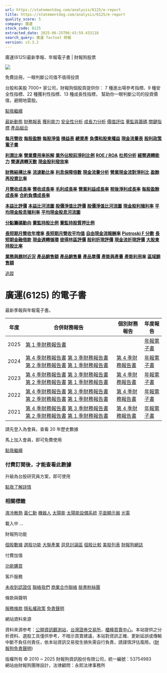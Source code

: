 ```yaml
---
url: https://statementdog.com/analysis/6125/e-report
title: https://statementdog.com/analysis/6125/e-report
quality_score: 5
company: 廣運
stock_code: 6125
extracted_date: 2025-06-25T06:43:59.433118
search_query: 廣運 factset 財報
version: v3.3.2
---
```


廣運(6125)最新季報、年報電子書 | 財報狗股票















![](https://www.facebook.com/tr?id=1265443774131605&ev=PageView&noscript=1)













































































免費註冊，一眼判斷公司值不值得投資

台股和美股 7000+ 家公司，財報狗個股頁提供你：
7 種進出場參考指標、9 種安全性指標、22 種獲利性指標、13 種成長性指標，
幫助你一眼判斷公司的投資價值，避開地雷股。

[點我繼續](/users/sign_up)

[最新動態](/analysis/6125)
[財務報表](/analysis/6125/monthly-revenue)
[獲利能力](/analysis/6125/profit-margin)
[安全性分析](/analysis/6125/financial-structure-ratio)
[成長力分析](/analysis/6125/monthly-revenue-growth-rate)
[價值評估](/analysis/6125/pe)
[董監與籌碼](/analysis/6125/broker-trading)
[關鍵指標](/analysis/6125/long-term-and-short-term-monthly-revenue-yoy)
[產品組合](/analysis/6125/ai-search)

[**每月營收**](/analysis/6125/monthly-revenue)
[**每股盈餘**](/analysis/6125/eps)
[**每股淨值**](/analysis/6125/nav)
[**損益表**](/analysis/6125/income-statement)
[**總資產**](/analysis/6125/assets)
[**負債和股東權益**](/analysis/6125/liabilities-and-equity)
[**現金流量表**](/analysis/6125/cash-flow-statement)
[**股利政策**](/analysis/6125/dividend-policy)
[**電子書**](/analysis/6125/e-report)

[**利潤比率**](/analysis/6125/profit-margin)
[**營業費用率拆解**](/analysis/6125/operating-expense-ratio)
[**業外佔稅前淨利比例**](/analysis/6125/non-operating-income-to-profit-before-tax)
[**ROE / ROA**](/analysis/6125/roe-roa)
[**杜邦分析**](/analysis/6125/du-pont-analysis)
[**經營週轉能力**](/analysis/6125/turnover-ratio)
[**營運週轉天數**](/analysis/6125/turnover-days)
[**現金股利發放率**](/analysis/6125/dividend-payout-ratio)

[**財務結構比率**](/analysis/6125/financial-structure-ratio)
[**流速動比率**](/analysis/6125/current-ratio-and-quick-ratio)
[**利息保障倍數**](/analysis/6125/interest-coverage-ratio)
[**現金流量分析**](/analysis/6125/cash-flow-analysis)
[**營業現金流對淨利比**](/analysis/6125/operating-cash-flow-to-net-income-ratio)
[**盈餘再投資比率**](/analysis/6125/reinvestment-rate)

[**月營收成長率**](/analysis/6125/monthly-revenue-growth-rate)
[**營收成長率**](/analysis/6125/revenue-growth-rate)
[**毛利成長率**](/analysis/6125/gross-profit-growth-rate)
[**營業利益成長率**](/analysis/6125/operating-income-growth-rate)
[**稅後淨利成長率**](/analysis/6125/net-income-growth-rate)
[**每股盈餘成長率**](/analysis/6125/eps-growth-rate)
[**合約負債成長率**](/analysis/6125/current-contract-liabilities-growth-rate)

[**本益比評價**](/analysis/6125/pe)
[**本益比河流圖**](/analysis/6125/pe-band)
[**股價淨值比評價**](/analysis/6125/pb)
[**股價淨值比河流圖**](/analysis/6125/pb-band)
[**現金股利殖利率**](/analysis/6125/dividend-yield)
[**平均現金股息殖利率**](/analysis/6125/average-dividend-yield)
[**平均現金股息河流圖**](/analysis/6125/average-dividend-yield-band)

[**分點籌碼動向**](/analysis/6125/broker-trading)
[**董監持股比例**](/analysis/6125/board-members-and-supervisors-shares-to-shares-outstanding-ratio)
[**董監持股質押比例**](/analysis/6125/pledging-ratio-of-board-members-and-supervisors)

[**長短期月營收年增率**](/analysis/6125/long-term-and-short-term-monthly-revenue-yoy)
[**長短期月營收平均值**](/analysis/6125/average-long-term-and-short-term-monthly-revenue)
[**自由現金流報酬率**](/analysis/6125/croic)
[**Piotroski F 分數**](/analysis/6125/piotroski-f-score)
[**長短期金融借款**](/analysis/6125/financial-borrowing)
[**現金週轉循環**](/analysis/6125/cash-conversion-cycle)
[**彼得林區評價**](/analysis/6125/peter-lynch-valuation)
[**股利折現評價**](/analysis/6125/dividend-discount-valuation)
[**現金流折現評價**](/analysis/6125/dcf-valuation)
[**大股東持股比率**](/analysis/6125/majority-shareholders-share-ratio)

[**業務與題材近況**](/analysis/6125/ai-search)
[**產品銷售額**](/analysis/6125/product-sales-figure)
[**產品銷售量**](/analysis/6125/product-sales-volume)
[**產品單價**](/analysis/6125/product-unit-price)
[**產能與產量**](/analysis/6125/production-capacity)
[**產能利用率**](/analysis/6125/production-capacity-utilization)
[**區域銷售額**](/analysis/6125/product-regional-sales)

[追蹤](/users/sign_up)

# 廣運(6125) 的電子書

最新季報與年報電子書。

| 年度 | 合併財務報告 | 個別財務報告 | 年度報告 |
| --- | --- | --- | --- |
| 2025 | [第 1 季財務報告書](https://doc.twse.com.tw/server-java/t57sb01?co_id=6125&colorchg=1&kind=A&step=9&filename=202501_6125_AI1.pdf) |  | [年報電子書](/analysis) |
| 2024 | [第 4 季財務報告書](https://doc.twse.com.tw/server-java/t57sb01?co_id=6125&colorchg=1&kind=A&step=9&filename=202404_6125_AI1.pdf)  [第 3 季財務報告書](https://doc.twse.com.tw/server-java/t57sb01?co_id=6125&colorchg=1&kind=A&step=9&filename=202403_6125_AI1.pdf)  [第 2 季財務報告書](https://doc.twse.com.tw/server-java/t57sb01?co_id=6125&colorchg=1&kind=A&step=9&filename=202402_6125_AI1.pdf)  [第 1 季財務報告書](https://doc.twse.com.tw/server-java/t57sb01?co_id=6125&colorchg=1&kind=A&step=9&filename=202401_6125_AI1.pdf) | [第 4 季財務報告書](https://doc.twse.com.tw/server-java/t57sb01?co_id=6125&colorchg=1&kind=A&step=9&filename=202404_6125_AI3.pdf) | [年報電子書](https://doc.twse.com.tw/server-java/t57sb01?co_id=6125&colorchg=1&kind=F&step=9&filename=2024_6125_20250529F04.pdf) |
| 2023 | [第 4 季財務報告書](https://doc.twse.com.tw/server-java/t57sb01?co_id=6125&colorchg=1&kind=A&step=9&filename=202304_6125_AI1.pdf)  [第 3 季財務報告書](https://doc.twse.com.tw/server-java/t57sb01?co_id=6125&colorchg=1&kind=A&step=9&filename=202303_6125_AI1.pdf)  [第 2 季財務報告書](https://doc.twse.com.tw/server-java/t57sb01?co_id=6125&colorchg=1&kind=A&step=9&filename=202302_6125_AI1.pdf)  [第 1 季財務報告書](https://doc.twse.com.tw/server-java/t57sb01?co_id=6125&colorchg=1&kind=A&step=9&filename=202301_6125_AI1.pdf) | [第 4 季財務報告書](https://doc.twse.com.tw/server-java/t57sb01?co_id=6125&colorchg=1&kind=A&step=9&filename=202304_6125_AI3.pdf) | [年報電子書](https://doc.twse.com.tw/server-java/t57sb01?co_id=6125&colorchg=1&kind=F&step=9&filename=2023_6125_20240531F04.pdf) |
| 2022 | [第 4 季財務報告書](https://doc.twse.com.tw/server-java/t57sb01?co_id=6125&colorchg=1&kind=A&step=9&filename=202204_6125_AI1.pdf)  [第 3 季財務報告書](https://doc.twse.com.tw/server-java/t57sb01?co_id=6125&colorchg=1&kind=A&step=9&filename=202203_6125_AI1.pdf)  [第 2 季財務報告書](https://doc.twse.com.tw/server-java/t57sb01?co_id=6125&colorchg=1&kind=A&step=9&filename=202202_6125_AI1.pdf)  [第 1 季財務報告書](https://doc.twse.com.tw/server-java/t57sb01?co_id=6125&colorchg=1&kind=A&step=9&filename=202201_6125_AI1.pdf) | [第 4 季財務報告書](https://doc.twse.com.tw/server-java/t57sb01?co_id=6125&colorchg=1&kind=A&step=9&filename=202204_6125_AI3.pdf) | [年報電子書](https://doc.twse.com.tw/server-java/t57sb01?co_id=6125&colorchg=1&kind=F&step=9&filename=2022_6125_20230628F04.pdf) |
| 2021 | [第 4 季財務報告書](https://doc.twse.com.tw/server-java/t57sb01?co_id=6125&colorchg=1&kind=A&step=9&filename=202104_6125_AI1.pdf)  [第 3 季財務報告書](https://doc.twse.com.tw/server-java/t57sb01?co_id=6125&colorchg=1&kind=A&step=9&filename=202103_6125_AI1.pdf)  [第 2 季財務報告書](https://doc.twse.com.tw/server-java/t57sb01?co_id=6125&colorchg=1&kind=A&step=9&filename=202102_6125_AI1.pdf)  [第 1 季財務報告書](https://doc.twse.com.tw/server-java/t57sb01?co_id=6125&colorchg=1&kind=A&step=9&filename=202101_6125_AI1.pdf) | [第 4 季財務報告書](https://doc.twse.com.tw/server-java/t57sb01?co_id=6125&colorchg=1&kind=A&step=9&filename=202104_6125_AI3.pdf) | [年報電子書](https://doc.twse.com.tw/server-java/t57sb01?co_id=6125&colorchg=1&kind=F&step=9&filename=2021_6125_20220624F04.pdf) |

請先登入為會員，查看 20 年歷史數據

馬上加入會員，即可免費使用

[點我繼續](/users/sign_up)

### 付費訂閱後，才能查看此數據

升級為台股研究員方案，即可使用

[點我了解詳情](/pricing)

### 相關標籤

[液冷散熱](/tags/19887)
[黃仁勳](/tags/14503)
[機器人](/tags/2207)
[太陽能](/tags/653)
[太陽能設備系統](/tags/395)
[平面顯示器](/tags/354)
[光電](/tags/320)

載入中 ...





財報狗功能

[個股數據](/analysis)
[選股功能](/screeners)
[大盤產業](/taiex)
[洞見討論區](/insight)
[個股比較](/compare/tpe)
[美股列表](/us-stock-list)
[財報狗網誌](/blog/)

付費加值

[功能購買](/pricing)

客戶服務

[未收到認證信](/users/recv_auth_fail)
[聯絡我們](/contact)
[商業合作聯絡](/contact)
[臉書粉絲團](//www.facebook.com/statementdog)

條款與聲明

[服務條款](/law/tos)
[隱私權政策](/law/privacy)
[免責聲明](/law/disclaimer)

網站資料來源

資料來源参考：[公開資訊觀測站](http://mops.twse.com.tw/mops/web/index)，[台灣證券交易所](http://www.tse.com.tw/)，[櫃檯買賣中心](http://www.otc.org.tw/)。本站提供之分析資料、選股工具僅供參考，不暗示買賣建議，本站對資訊正確、更新延誤或傳輸中斷不負任何責任，依本站資訊交易發生損失需自行負責，請謹慎評估風險。([財報狗免責聲明](/law/disclaimer))

版權所有 © 2010 ~ 2025 財報狗資訊股份有限公司，統一編號：53754983  
網站由財報狗團隊設計，法律顧問：永熙法律事務所